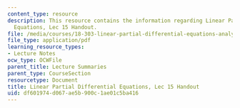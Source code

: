 ```yaml
---
content_type: resource
description: This resource contains the information regarding Linear Partial Differential
  Equations, Lec 15 Handout.
file: /media/courses/18-303-linear-partial-differential-equations-analysis-and-numerics-fall-2014/df601974d067ae5b900c1ae01c5ba416_MIT18_303F14_delta_notes.pdf
file_type: application/pdf
learning_resource_types:
- Lecture Notes
ocw_type: OCWFile
parent_title: Lecture Summaries
parent_type: CourseSection
resourcetype: Document
title: Linear Partial Differential Equations, Lec 15 Handout
uid: df601974-d067-ae5b-900c-1ae01c5ba416
---
```

